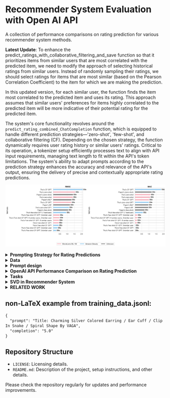 # Recommender System Evaluation with Open AI API

A collection of performance comparisons on rating prediction for various recommender system methods.

**Latest Update**: To enhance the predict_ratings_with_collaborative_filtering_and_save function so that it prioritizes items from similar users that are most correlated with the predicted item, we need to modify the approach of selecting historical ratings from similar users. Instead of randomly sampling their ratings, we should select ratings for items that are most similar (based on the Pearson Correlation Coefficient) to the item for which we are making the prediction.

In this updated version, for each similar user, the function finds the item most correlated to the predicted item and uses its rating. This approach assumes that similar users' preferences for items highly correlated to the predicted item will be more indicative of their potential rating for the predicted item.

The system's core functionality revolves around the `predict_rating_combined_ChatCompletion` function, which is equipped to handle different prediction strategies—'zero-shot', 'few-shot', and collaborative filtering (CF). Depending on the chosen strategy, the function dynamically requires user rating history or similar users' ratings. Critical to its operation, a tokenizer setup efficiently processes text to align with API input requirements, managing text length to fit within the API's token limitations. The system's ability to adapt prompts according to the prediction strategy enhances the accuracy and relevance of the API's output, ensuring the delivery of precise and contextually appropriate rating predictions.

![performance](rec-sys/notebook/images/comparison_plot.png)

<details><summary><b> Prompting Strategy for Rating Predictions </b></summary>
<p>

### Overview

We employ a zero-shot and few-shot prompting strategy to predict product ratings based on product titles and user's rating history. These strategies utilize GPT models to generate predictions by crafting specific prompts that guide the model towards the desired output.

The system_fingerprint in OpenAI's API response is used to identify the specific backend configuration of the model, helping users track changes in the model's infrastructure that might affect the reproducibility of results.

### Zero-Shot Prompting

In the zero-shot approach, the model is prompted without any prior examples or context. It relies solely on the given prompt to make a prediction.

**Example:**
```python
    prompt = f"How will users rate this product based on the following details: '{combined_text}'? (1 being lowest and 5 being highest) Attention! Just give me back the exact whole number as a result, and we don't need a lot of text."
```

### Few-Shot Prompting

In the few-shot approach, the model is provided with a user's past rating history along with the product title. This additional context helps the model make more informed predictions.

**Example:**
```python
    prompt = (f"Here is the user's rating history: {rating_history}. "
              f"Based on the above rating history and the following information: '{combined_text}', "
              f"how many stars would we rate the product? "
              "(Provide a number between 1 and 5, either followed by the word 'stars' or preceded by the words 'would be'). "
              "Attention! Keep the response concise.")
```
</p>
</details>

<details><summary><b> Data </b></summary>
<p>
Amazon Dataset Description
The Amazon dataset used in this project is divided into two sets: Small Amazon and Large Amazon.

1. **Small Amazon Dataset:**

This dataset is a subset of the main dataset where the 'reviewerID' column is used to filter out users.
Only users with more than 5 ratings are considered.
From these users, records of only 5 unique users are randomly selected using a specific seed.
Dataset Statistics:
+ Number of unique users: 5
+ Number of unique products: 23
+ Number of unique ratings: 4
+ Unique rating values: [5.0, 2.0, 3.0, 4.0]

2. **Large Amazon Dataset:**

This dataset includes all data that has a 'reviewerID'.
Only users with 5 or more ratings are considered.
Dataset Statistics:
+ Number of unique users: 1608
+ Number of unique products: 1879
+ Number of unique ratings: 5
+ Unique rating values: [1.0, 5.0, 4.0, 2.0, 3.0]

Source: https://cseweb.ucsd.edu/~jmcauley/datasets/amazon_v2/

![](rec-sys/notebook/images/interaction_venn_diagram.png)

We're attempting to predict product ratings based on item attributes, while avoiding interaction and user-specific details. This makes sense for a zero-shot prediction approach.

**Item Side:**
| Column Name     | Description                                       |
|-----------------|---------------------------------------------------|
| asin            | Unique product ID                                 |
| title           | Name of the product                               |
| feature         | Bullet-point format features of the product       |
| description     | Description of the product                        |
| price           | Price of the product in US dollars                |
| imageURL        | URL of the product image                          |
| imageURLHighRes | URL of the high resolution product image          |
| related         | Related products (also bought, also viewed, etc.) |
| salesRank       | Sales rank information                            |
| brand           | Brand name of the product                         |
| categories      | List of categories the product belongs to         |
| tech1           | The first technical detail table of the product   |
| tech2           | The second technical detail table of the product  |
| similar         | Similar product table                             |
| also_buy        | Products also bought with this item               |
| also_view       | Products also viewed by users who viewed this item|
| details         | Additional details about the product              |
| main_cat        | Main category of the product                      |
| similar_item    | Similar items related to the product              |
| date            | Release date or manufacturing date of the product |
| rank            | Ranking information of the product                |


**Interaction Side:**
| Column Name     | Description                                       |
|-----------------|---------------------------------------------------|
| reviewText      | Text of the review                                |
| overall         | Rating of the product                             |
| summary         | Summary of the review                             |
| unixReviewTime  | Time of the review in unix time                   |
| reviewTime      | Time of the review in raw format                  |
| vote            | Helpful votes count for the review                |
| style           | A dictionary of the product metadata              |
| image           | Images posted by users after receiving the product|

**User Side:**
| Column Name   | Description                               |
|---------------|-------------------------------------------|
| reviewerID    | Unique ID of the reviewer                 |
| reviewerName  | Name of the reviewer                      |
| verified      | Indicates if the review is verified or not|


**Determining the importance of features that impact the rating of a product**
| Feature                  | Description                                                                                                                                       |
|--------------------------|---------------------------------------------------------------------------------------------------------------------------------------------------|
| `title`                  | The product title is the first thing customers see. A clear and accurate title can set appropriate expectations.                                  |
| `brand`                  | Established and reputable brands might receive higher ratings due to brand loyalty and trustworthiness.                                            |
| `price`                  | The cost of the product can influence ratings. If customers feel they received good value for their money, they might rate the product higher.     |
| `feature`                | Special features or unique selling points of the product can impact its utility and the customer's satisfaction.                                  |
| `rank`                   | Products with better sales ranks might be more popular and, therefore, have higher or more consistent ratings.                                     |
| `also_buy` and `also_view` | Products frequently bought or viewed together can provide insights into user preferences and the potential quality or utility of a product.      |
| `main_cat`               | The main category of the product might influence ratings as some categories may inherently have higher or lower ratings.                           |
| `details`                | Detailed specifications or additional information about the product can help set correct customer expectations.                                    |
| `similar_item`           | If customers often compare the product with similar items, it can provide insights into the competitive landscape and the product's standing among its peers. |


</p>
</details>



<details><summary><b> Prompt design</b></summary>
<p>

**References**
https://learn.deeplearning.ai/chatgpt-prompt-eng/lesson/1/introduction

</p>
</details>

<details><summary><b> OpenAI API Performance Comparison on Rating Prediction</b></summary>
<p>

| **Methods**                                          | **Dataset**           | **Feature(s)** | **Model Name**        | **Hyperparameter(s)**                                    | **RMSE** | **MAE** | **Wall Time** |
|------------------------------------------------------|-----------------------|--------------|-----------------------|---------------------------------------------------|------------|-----------|----------------|
| MF [1]                                               | Unknown               | title        | -                     | -                                                 | 1.1973     | 0.9461    | -              |
| MLP [2]                                              | Unknown               | title        | -                     | -                                                 | 1.3078     | 0.9597    | -              |
| Paper's (zero-shot) [3]                              | Unknown Amazon        | title        | GPT-3.5-turbo                     | -                                                 | 1.4059     | 1.1861    | -              |
| Paper's (few-shot) [3]                               | Unknown Amazon        | title        | GPT-3.5-turbo                     | -                                                 | 1.0751     | 0.6977    | -              |
| Thu's OpenAI embedding                               | Small Amazon          | title        | RandomForestRegressor | BATCH_SIZE=10, N_ESTIMATORS=10, MAX_TOKENS=8000    | 1.6036       | 1.1429      | 47.9 ms        |
| Thu's zero-shot GPT                                  | Small Amazon          | title        | GPT-3.5-turbo         | TEMPERATURE=0, MAX_TOKENS=8000                     | 1.3351     | 1.2609    | 13.6 s              |
| Thu's few-shot GPT                                   | Small Amazon          | title        | GPT-3.5-turbo         | TEMPERATURE=0, MAX_TOKENS=8000                     | 1.9086     | 1.0714    | 16.4 s              |
| Thu's OpenAI embedding                               | Large Amazon          | title        | RandomForestRegressor | BATCH_SIZE=10, N_ESTIMATORS=10, MAX_TOKENS=8000    | 0.6240       | 0.3107      | 1h 25min 35s              |
| Thu's zero-shot GPT                                  | Large Amazon          | title        | GPT-3.5-turbo         | TEMPERATURE=0, MAX_TOKENS=8000                     | 1.1344     | 1.0118    | 13h 14min 39s              |
| Thu's few-shot GPT                                   | Large Amazon          | title        | GPT-3.5-turbo         | TEMPERATURE=0, MAX_TOKENS=8000                     | 0.7185     | 0.3259    | 9h 36min 7s             | 
| Thu's few-shot GPT (1 test/user)                                    | Large Amazon          | title        | GPT-3.5-turbo         | TEMPERATURE=0, MAX_TOKENS=8000                     | 0.6445     | 0.2226    | 15h 37s              | 
| Thu's zero-shot GPT                                  | Small Amazon            | title, reviewText        | GPT-3.5-turbo         | TEMPERATURE=0, MAX_TOKENS=8000                     | 1.3758     | 1.0118    | 12min 21s              |
| Thu's few-shot GPT                                   | Small Amazon           | title, reviewText        | GPT-3.5-turbo         | TEMPERATURE=0, MAX_TOKENS=8000                     | 1.9457     | 0.9286    | 10min 30s              | 
| Thu's few-shot GPT (1 test/user)                                  | Small Amazon           | title, reviewText        | GPT-3.5-turbo         | TEMPERATURE=0, MAX_TOKENS=8000                     | 0.6325     | 0.4   | 9.59 s             | 
| Thu's OpenAI embedding                                 | Small Amazon           | title, reviewText        | RandomForestRegressor         | BATCH_SIZE=10, N_ESTIMATORS=10, MAX_TOKENS=8000                    | 0.8856     | 0.4714   | 10.8 s             | 



**References:**

[1] Yehuda Koren, Robert Bell, and Chris Volinsky. 2009. Matrix factorization techniques for recommender systems. Computer 42, 8 (2009), 30–37.

[2] Heng-Tze Cheng, Levent Koc, Jeremiah Harmsen, Tal Shaked, Tushar Chandra, Hrishi Aradhye, Glen Anderson, Greg Corrado, Wei Chai, Mustafa Ispir, et al. 2016. Wide & deep learning for recommender systems. In Proceedings of the 1st workshop on deep learning for recommender systems. 7–10.

[3] [https://arxiv.org/pdf/2304.10149.pdf](https://arxiv.org/pdf/2304.10149.pdf)

</p>
</details>

<details><summary><b>Tasks</b></summary>
<p>

# Content-Based Recommendation Systems

# Collaborative Filtering (CF) Recommendation Systems
To adapt our existing OpenAI GPT-based product rating prediction system into a Collaborative Filtering (CF) approach for a recommender system, we need to shift the focus from analyzing individual product attributes to leveraging user-item interactions. Collaborative Filtering primarily uses past interactions (such as ratings) from users to make recommendations. This approach can be user-based, item-based, or a hybrid.

User-Based CF: This involves finding similar users based on their ratings and recommending items that these similar users liked.

Item-Based CF: This involves finding similar items based on how users rated them and recommending these similar items to users.

Matrix Factorization: A more advanced approach, often used in modern recommender systems, where user-item interactions are represented in a matrix, and matrix factorization techniques are used to predict missing ratings.

Incorporate Embeddings: we can use GPT to generate embeddings for items based on their descriptions and other features, and then use these embeddings to find similar items or to enhance the user-item interaction matrix.

![user similarity heat map](rec-sys/notebook/images/user_similarity_heatmap.png)



# User-Based Collaborative Filtering Recommender System

## Overview
User-Based Collaborative Filtering with item feature vectors is an advanced technique in recommender systems. It not only considers the ratings given by users to items but also incorporates additional features of the items to enhance the recommendation process.

## User-Item Rating Matrix with Item Features
In this approach, we extend the user-item rating matrix to include a feature vector for each item. Let's denote the extended matrix as \( R \) and the feature vector for item \( i \) as \( \mathbf{f}_i \).

### Matrix Representation
The matrix \( R \) is represented as follows, where \( r_{ij} \) is the rating given by user \( j \) to item \( i \), and \( \mathbf{f}_i \) is the feature vector of item \( i \):


$$
R = 
\begin{pmatrix}
r_{11} & r_{12} & \cdots & r_{1n} & \mathbf{f}_1 \\
r_{21} & r_{22} & \cdots & r_{2n} & \mathbf{f}_2 \\
\vdots & \vdots & \ddots & \vdots & \vdots \\
r_{m1} & r_{m2} & \cdots & r_{mn} & \mathbf{f}_m
\end{pmatrix}
$$


- m represents the total number of items.
- n represents the total number of users.
- r_ij is the rating of the i-th item by the j-th user.
- f_i represents the feature vector of the i-th item.

### Item Feature Vectors
- Feature vectors f_i can include various attributes like title, category, price, etc.
- The dimensionality and nature of these features can vary depending on the application.

## Methodology
1. **Feature Vector Integration**: Incorporate item features into the recommendation algorithm, enriching the user-item interactions with additional item information.
2. **Similarity Computation**: Compute the similarity between users based on their ratings and item features.
3. **Neighborhood Selection**: Select a subset of users (neighbors) who are most similar to the active user, considering both ratings and item features.
4. **Prediction Computation**: Predict the ratings of items not yet rated by the active user, using both user similarity and item features.

## Applications
- Movie Rating Prediction
- E-commerce Amazon Beauty Rating Prediction


## Limitations
- Complexity: Increased computational complexity due to additional item features.
- Feature Selection: The need for effective selection and representation of item features.
- Cold Start Problem: Difficulty in recommending new items with limited feature information.

</p>
</details>


<details><summary><b>SVD in Recommender System</b></summary>
<p>

![image](https://github.com/tnathu-ai/recommender-system/assets/72063833/45f92fdc-32f4-425c-bcd4-dfdb331ca5f4)

</p>
</details>


<details><summary><b>RELATED WORK</b></summary>
<p>
[2305.02182] Uncovering ChatGPT's Capabilities in Recommender Systems (arxiv.org)

Uncovering ChatGPT’s Capabilities in Recommender Systems | Proceedings of the 17th ACM Conference on Recommender Systems

[2309.03613] Evaluating ChatGPT as a Recommender System: A Rigorous Approach (arxiv.org)
(GitHub - sisinflab/Recommender-ChatGPT: The official source code and datasets for the paper titled "Evaluating ChatGPT as a Recommender System: A Rigorous Approach")

[2304.10149] Is ChatGPT a Good Recommender? A Preliminary Study (arxiv.org)
</p>
</details>


## non-LaTeX example from training_data.jsonl:

  ```
  {
    "prompt": "Title: Charming Silver Colored Earring / Ear Cuff / Clip In Snake / Spiral Shape By VAGA", 
    "completion": "5.0"
  }
  ```

## Repository Structure

- `LICENSE`: Licensing details.
- `README.md`: Description of the project, setup instructions, and other details.

Please check the repository regularly for updates and performance improvements.

